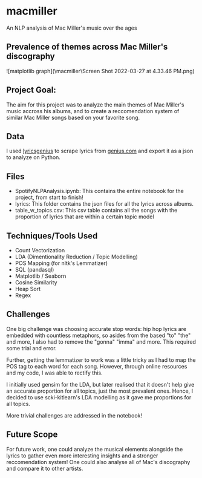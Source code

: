 # macmiller
An NLP analysis of Mac Miller's music over the ages

## Prevalence of themes across Mac Miller's discography
![matplotlib graph](\macmiller\Screen Shot 2022-03-27 at 4.33.46 PM.png)

## Project Goal:
The aim for this project was to analyze the main themes of Mac Miller's music accross his albums, and to create a reccomendation system of similar Mac Miller songs based on your favorite song.

## Data
I used [lyricsgenius](https://github.com/johnwmillr/LyricsGenius) to scrape lyrics from [genius.com](https://genius.com/) and export it as a json to analyze on Python.

## Files

- SpotifyNLPAnalysis.ipynb: This contains the entire notebook for the project, from start to finish!
- lyrics: This folder contains the json files for all the lyrics across albums.
- table_w_topics.csv: This csv table contains all the songs with the proportion of lyrics that are within a certain topic model

## Techniques/Tools Used

- Count Vectorization
- LDA (Dimentionality Reduction / Topic Modelling)
- POS Mapping (for nltk's Lemmatizer)
- SQL (pandasql)
- Matplotlib / Seaborn
- Cosine Similarity
- Heap Sort
- Regex

## Challenges

One big challenge was choosing accurate stop words: hip hop lyrics are embedded with countless metaphors, so asides from the based "to" "the" and more, I also had to remove the "gonna" "imma" and more. This required some trial and error.

Further, getting the lemmatizer to work was a little tricky as I had to map the POS tag to each word for each song. However, through online resources and my code, I was able to rectify this.

I initially used gensim for the LDA, but later realised that it doesn't help give an accurate proportion for all topics, just the most prevalent ones. Hence, I decided to use scki-kitlearn's LDA modelling as it gave me proportions for all topics.

More trivial challenges are addressed in the notebook!

## Future Scope

For future work, one could analyze the musical elements alongside the lyrics to gather even more interesting insights and a stronger reccomendation system! One could also analyse all of Mac's discography and compare it to other artists.

